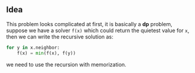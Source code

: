 ## Idea

This problem looks complicated at first, it is basically a __dp__ problem, suppose we have a solver `f(x)`  which could return the quietest value for `x`, then we can write the recursive solution as:
```python
for y in x.neighbor:
	f(x) = min(f(x), f(y))
```
 we need to use the recursion with memorization. 